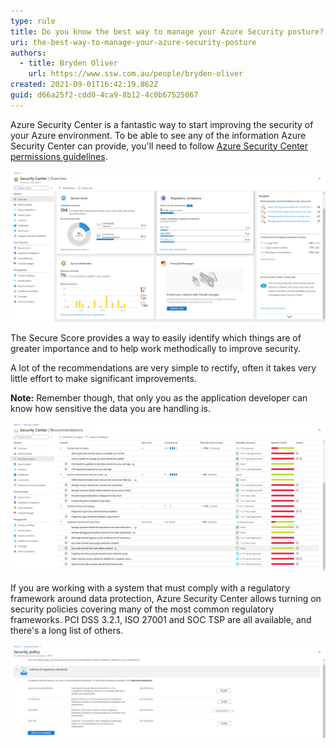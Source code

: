 ```yaml
---
type: rule
title: Do you know the best way to manage your Azure Security posture?
uri: the-best-way-to-manage-your-azure-security-posture
authors:
  - title: Bryden Oliver
    url: https://www.ssw.com.au/people/bryden-oliver
created: 2021-09-01T16:42:19.862Z
guid: d66a25f2-cdd0-4ca9-8b12-4c0b67525067
---
```

<!--endintro-->

Azure Security Center is a fantastic way to start improving the security of your Azure environment. To be able to see any of the information Azure Security Center can provide, you'll need to follow [Azure Security Center permissions guidelines](https://docs.microsoft.com/en-us/azure/security-center/security-center-permissions).

![](/rules/the-best-way-to-manage-your-azure-security-posture/azure-security-1.png)

The Secure Score provides a way to easily identify which things are of greater importance and to help work methodically to improve security. 

A lot of the recommendations are very simple to rectify, often it takes very little effort to make significant improvements.

**Note:** Remember though, that only you as the application developer can know how sensitive the data you are handling is.

![](/rules/the-best-way-to-manage-your-azure-security-posture/azure-security-2.png)

If you are working with a system that must comply with a regulatory framework around data protection, Azure Security Center allows turning on security policies covering many of the most common regulatory frameworks. PCI DSS 3.2.1, ISO 27001 and SOC TSP are all available, and there's a long list of others.

![](/rules/the-best-way-to-manage-your-azure-security-posture/azure-security-3.png)
